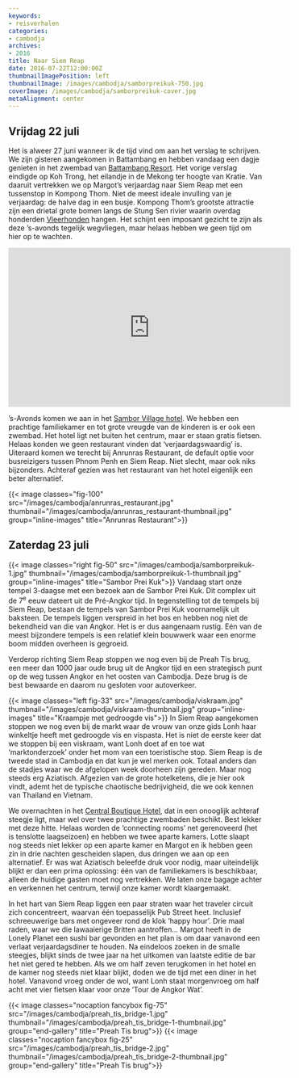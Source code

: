 ```yaml
---
keywords:
- reisverhalen
categories:
- cambodja
archives:
- 2016
title: Naar Siem Reap
date: 2016-07-22T12:00:00Z
thumbnailImagePosition: left
thumbnailImage: /images/cambodja/samborpreikuk-750.jpg
coverImage: /images/cambodja/samborpreikuk-cover.jpg
metaAlignment: center
---
```


## Vrijdag 22 juli

Het is alweer 27 juni wanneer ik de tijd vind om aan het verslag te schrijven. We 
zijn gisteren aangekomen in Battambang en hebben vandaag een dagje genieten
in het zwembad van [Battambang Resort](http://battambangresort.com/). Het
vorige verslag eindigde op Koh Trong, het eilandje in de Mekong ter hoogte van
Kratie. Van daaruit vertrekken we op Margot’s verjaardag naar Siem Reap met een
tussenstop in Kompong Thom.  Niet de meest ideale invulling van je verjaardag:
de halve dag in een busje.  Kompong Thom’s grootste attractie zijn een drietal
grote bomen langs de Stung Sen rivier waarin overdag honderden
[Vleerhonden](https://nl.wikipedia.org/wiki/Vleerhonden) hangen. Het schijnt
een imposant gezicht te zijn als deze ’s-avonds tegelijk wegvliegen, maar
helaas hebben we geen tijd om hier op te wachten.

<div class="inline-center">
<iframe name="tubeframe" width="560" height="315" src="https://www.youtube.com/embed/bmk0kpTswB0" frameborder="0"  fs="0" rel="0" modestbranding="0" showinfo="0"></iframe>
</div>

’s-Avonds komen we aan in het [Sambor Village
hotel](http://samborvillage.asia/). We hebben een prachtige familiekamer en tot
grote vreugde van de kinderen is er ook een zwembad. Het hotel ligt net buiten
het centrum, maar er staan gratis fietsen. Helaas konden we geen restaurant
vinden dat ‘verjaardagswaardig’ is. Uiteraard komen we terecht bij Anrunras
Restaurant, de default optie voor busreizigers tussen Phnom Penh en Siem Reap.
Niet slecht, maar ook niks bijzonders. Achteraf gezien was het restaurant van
het hotel eigenlijk een beter alternatief.

{{< image classes="fig-100" src="/images/cambodja/anrunras_restaurant.jpg" thumbnail="/images/cambodja/anrunras_restaurant-thumbnail.jpg" group="inline-images" title="Anrunras Restaurant">}}


## Zaterdag 23 juli

{{< image classes="right fig-50" src="/images/cambodja/samborpreikuk-1.jpg" thumbnail="/images/cambodja/samborpreikuk-1-thumbnail.jpg" group="inline-images" title="Sambor Prei Kuk">}}
Vandaag start onze tempel 3-daagse met een bezoek aan de Sambor Prei Kuk. Dit
complex uit de 7<sup>e</sup> eeuw dateert uit de Pré-Angkor tijd. In
tegenstelling tot de tempels bij Siem Reap, bestaan de tempels van Sambor Prei
Kuk voornamelijk uit baksteen. De tempels liggen verspreid in het bos en hebben
nog niet de bekendheid van die van Angkor. Het is er dus aangenaam rustig. Eén
van de meest bijzondere tempels is een relatief klein bouwwerk waar een enorme
boom midden overheen is gegroeid.

Verderop richting Siem Reap stoppen we nog even bij de Preah Tis brug, een 
meer dan 1000 jaar oude brug uit de Angkor tijd en een strategisch punt op de 
weg tussen Angkor en het oosten van Cambodja. Deze brug is de best bewaarde 
en daarom nu gesloten voor autoverkeer.

{{< image classes="left fig-33" src="/images/cambodja/viskraam.jpg" thumbnail="/images/cambodja/viskraam-thumbnail.jpg" group="inline-images" title="Kraampje met gedroogde vis">}}
In Siem Reap aangekomen stoppen we nog even bij de markt waar de vrouw van onze
gids Lonh haar winkeltje heeft met gedroogde vis en vispasta. Het is niet de
eerste keer dat we stoppen bij een viskraam, want Lonh doet af en toe wat
‘marktonderzoek’ onder het mom van een toeristische stop.  Siem Reap is de
tweede stad in Cambodja en dat kun je wel merken ook. Totaal anders dan de
stadjes waar we de afgelopen week doorheen zijn gereden. Maar nog steeds erg
Aziatisch. Afgezien van de grote hotelketens, die je hier ook vindt, ademt het
de typische chaotische bedrijvigheid, die we ook kennen van Thailand en
Vietnam.

We overnachten in het [Central Boutique
Hotel](http://www.centralboutiqueangkorhotel.com/), dat in een onooglijk
achteraf steegje ligt, maar wel over twee prachtige zwembaden beschikt. Best
lekker met deze hitte. Helaas worden de ‘connecting rooms’ net gerenoveerd (het
is tenslotte laagseizoen) en hebben we twee aparte kamers. Lotte slaapt nog
steeds niet lekker op een aparte kamer en Margot en ik hebben geen zin in drie
nachten gescheiden slapen, dus dringen we aan op een alternatief. Er was wat
Aziatisch beleefde druk voor nodig, maar uiteindelijk blijkt er dan een prima
oplossing: één van de familiekamers is beschikbaar, alleen de huidige gasten
moet nog vertrekken. We laten onze bagage achter en verkennen het centrum,
terwijl onze kamer wordt klaargemaakt.

In het hart van Siem Reap liggen een paar straten waar het traveler circuit zich 
concentreert, waarvan één toepasselijk Pub Street heet. Inclusief schreeuwerige 
bars met ongeveer rond de klok ‘happy hour’. Drie maal raden, waar we die 
lawaaierige Britten aantroffen... Margot heeft in de Lonely Planet een sushi bar 
gevonden en het plan is om daar vanavond een verlaat verjaardagsdiner te 
houden. Na eindeloos zoeken in de smalle steegjes, blijkt sinds de twee jaar na 
het uitkomen van laatste editie de bar het niet gered te hebben. Als we om half 
zeven terugkomen in het hotel en de kamer nog steeds niet klaar blijkt, doden we
de tijd met een diner in het hotel. Vanavond vroeg onder de wol, want Lonh staat 
morgenvroeg om half acht met vier fietsen klaar voor onze ‘Tour de Angkor Wat’.

{{< image classes="nocaption fancybox fig-75" src="/images/cambodja/preah_tis_bridge-1.jpg" thumbnail="/images/cambodja/preah_tis_bridge-1-thumbnail.jpg" group="end-gallery" title="Preah Tis brug">}}
{{< image classes="nocaption fancybox fig-25" src="/images/cambodja/preah_tis_bridge-2.jpg" thumbnail="/images/cambodja/preah_tis_bridge-2-thumbnail.jpg" group="end-gallery" title="Preah Tis brug">}}
